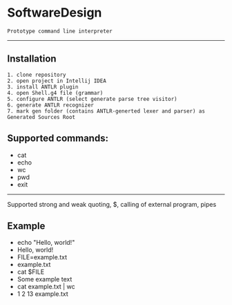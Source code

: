 # SoftwareDesign 
  
	Prototype command line interpreter
  
---
##  Installation
	1. clone repository
	2. open project in Intellij IDEA
	3. install ANTLR plugin
	4. open Shell.g4 file (grammar)
	5. configure ANTLR (select generate parse tree visitor)
	6. generate ANTLR recognizer
	7. mark gen folder (contains ANTLR-generted lexer and parser) as Generated Sources Root
##  Supported commands:
   * cat
   * echo
   * wc
   * pwd
   * exit
  
---
  Supported strong and weak quoting, $, calling of external program, pipes
  
## Example
  
* echo "Hello, world!" 
* Hello, world!
* FILE=example.txt
* example.txt
* cat $FILE
* Some example text
* cat example.txt | wc
* 1 2 13 example.txt
  
  
  
